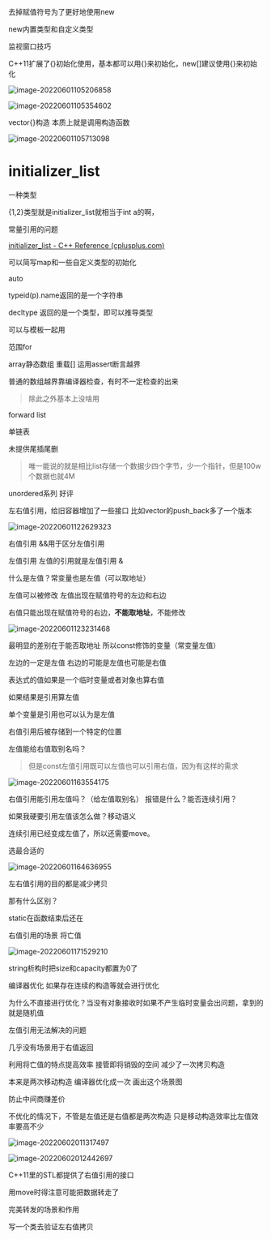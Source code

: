 去掉赋值符号为了更好地使用new



new内置类型和自定义类型

监视窗口技巧



C++11扩展了{}初始化使用，基本都可以用{}来初始化，new[]建议使用{}来初始化

![image-20220601105206858](https://pic-1304888003.cos.ap-guangzhou.myqcloud.com/img/image-20220601105206858.png)

![image-20220601105354602](https://pic-1304888003.cos.ap-guangzhou.myqcloud.com/img/image-20220601105354602.png)



vector{}构造  本质上就是调用构造函数

![image-20220601105713098](https://pic-1304888003.cos.ap-guangzhou.myqcloud.com/img/image-20220601105713098.png)

# initializer_list

一种类型

{1,2}类型就是initializer_list就相当于int a的啊，

常量引用的问题

[initializer_list - C++ Reference (cplusplus.com)](http://m.cplusplus.com/reference/initializer_list/initializer_list/)

可以简写map和一些自定义类型的初始化





auto

typeid(p).name返回的是一个字符串



decltype 返回的是一个类型，即可以推导类型

可以与模板一起用



范围for



array静态数组 重载[]  运用assert断言越界

普通的数组越界靠编译器检查，有时不一定检查的出来

> 除此之外基本上没啥用



forward list

单链表

未提供尾插尾删

> 唯一能说的就是相比list存储一个数据少四个字节，少一个指针，但是100w个数据也就4M



unordered系列 好评



左右值引用，给旧容器增加了一些接口  比如vector的push_back多了一个版本

![image-20220601122629323](https://pic-1304888003.cos.ap-guangzhou.myqcloud.com/img/image-20220601122629323.png)





右值引用 &&用于区分左值引用

左值引用 左值的引用就是左值引用 &

什么是左值？常变量也是左值（可以取地址）

左值可以被修改   左值出现在赋值符号的左边和右边

右值只能出现在赋值符号的右边，**不能取地址**，不能修改

![image-20220601123231468](https://pic-1304888003.cos.ap-guangzhou.myqcloud.com/img/image-20220601123231468.png)

最明显的差别在于能否取地址  所以const修饰的变量（常变量左值）

左边的一定是左值 右边的可能是左值也可能是右值



表达式的值如果是一个临时变量或者对象也算右值

如果结果是引用算左值

单个变量是引用也可以认为是左值



右值引用后被存储到一个特定的位置





左值能给右值取别名吗？

> 但是const左值引用既可以左值也可以引用右值，因为有这样的需求

![image-20220601163554175](https://pic-1304888003.cos.ap-guangzhou.myqcloud.com/img/image-20220601163554175.png)

右值引用能引用左值吗？（给左值取别名） 报错是什么？能否连续引用？

如果我硬要引用左值该怎么做？移动语义

连续引用已经变成左值了，所以还需要move。



选最合适的

![image-20220601164636955](https://pic-1304888003.cos.ap-guangzhou.myqcloud.com/img/image-20220601164636955.png)





左右值引用的目的都是减少拷贝

那有什么区别？

static在函数结束后还在

 



右值引用的场景 将亡值



![image-20220601171529210](https://pic-1304888003.cos.ap-guangzhou.myqcloud.com/img/image-20220601171529210.png)



string析构时把size和capacity都置为0了



编译器优化 如果存在连续的构造等就会进行优化

为什么不直接进行优化？当没有对象接收时如果不产生临时变量会出问题，拿到的就是随机值

左值引用无法解决的问题

几乎没有场景用于右值返回



利用将亡值的特点提高效率 接管即将销毁的空间 减少了一次拷贝构造

本来是两次移动构造 编译器优化成一次   画出这个场景图

防止中间商赚差价

不优化的情况下，不管是左值还是右值都是两次构造 只是移动构造效率比左值效率要高不少



![image-20220602011317497](https://pic-1304888003.cos.ap-guangzhou.myqcloud.com/img/image-20220602011317497.png)



![image-20220602012442697](https://pic-1304888003.cos.ap-guangzhou.myqcloud.com/img/image-20220602012442697.png)



C++11里的STL都提供了右值引用的接口



用move时得注意可能把数据转走了

完美转发的场景和作用



写一个类去验证左右值拷贝









